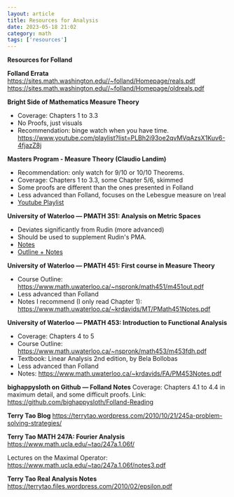 ```yaml
---
layout: article
title: Resources for Analysis
date: 2023-05-18 21:02
category: math
tags: ['resources']
---
```

**Resources for Folland**

**Folland Errata**
https://sites.math.washington.edu//~folland/Homepage/reals.pdf
https://sites.math.washington.edu//~folland/Homepage/oldreals.pdf

**Bright Side of Mathematics Measure Theory**
- Coverage: Chapters 1 to 3.3
- No Proofs, just visuals
- Recommendation: binge watch when you have time.
https://www.youtube.com/playlist?list=PLBh2i93oe2qvMVqAzsX1Kuv6-4fjazZ8j

**Masters Program - Measure Theory (Claudio Landim)**
- Recommendation: only watch for 9/10 or 10/10 Theorems.
- Coverage: Chapters 1 to 3.3, some Chapter 5/6, skimmed
- Some proofs are different than the ones presented in Folland
- Less advanced than Folland, focuses on the Lebesgue measure on \real
- [Youtube Playlist](https://www.youtube.com/watch?v=llnNaRzuvd4&list=PLo4jXE-LdDTQq8ZyA8F8reSQHej3F6RFX)

**University of Waterloo — PMATH 351: Analysis on Metric Spaces**
- Deviates significantly from Rudin (more advanced)
- Should be used to supplement Rudin's PMA.
- [Notes](https://www.math.uwaterloo.ca/~krdavids/PM351/PMath351Notes.pdf)
- [Outline + Notes](https://www.math.uwaterloo.ca/~snew/pmath351-2021-S/LectureNotes/index.html)

**University of Waterloo — PMATH 451: First course in Measure Theory**
- Course Outline: https://www.math.uwaterloo.ca/~nspronk/math451/m451out.pdf
- Less advanced than Folland
- Notes I recommend (I only read Chapter 1): https://www.math.uwaterloo.ca/~krdavids/MT/PMath451Notes.pdf

**University of Waterloo — PMATH 453: Introduction to Functional Analysis**
- Coverage: Chapters 4 to 5
- Course Outline: https://www.math.uwaterloo.ca/~nspronk/math453/m453fdh.pdf
- Textbook: Linear Analysis 2nd edition, by Bela Bollobas
- Less advanced than Folland
- Notes: https://www.math.uwaterloo.ca/~krdavids/FA/PM453Notes.pdf

**bighappysloth on Github — Folland Notes**
Coverage: Chapters 4.1 to 4.4 in maximum detail, and some difficult proofs.
Link: https://github.com/bighappysloth/Folland-Reading

**Terry Tao Blog**
https://terrytao.wordpress.com/2010/10/21/245a-problem-solving-strategies/

**Terry Tao MATH 247A: Fourier Analysis**
https://www.math.ucla.edu/~tao/247a.1.06f/

Lectures on the Maximal Operator: https://www.math.ucla.edu/~tao/247a.1.06f/notes3.pdf

**Terry Tao Real Analysis Notes**
https://terrytao.files.wordpress.com/2010/02/epsilon.pdf
